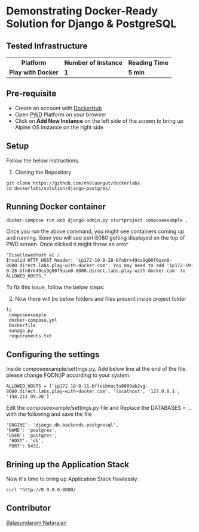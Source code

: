 
# Demonstrating Docker-Ready Solution for Django & PostgreSQL


## Tested Infrastructure

<table class="tg">
  <tr>
    <th class="tg-yw4l"><b>Platform</b></th>
    <th class="tg-yw4l"><b>Number of Instance</b></th>
    <th class="tg-yw4l"><b>Reading Time</b></th>
    
  </tr>
  <tr>
    <td class="tg-yw4l"><b> Play with Docker</b></td>
    <td class="tg-yw4l"><b>1</b></td>
    <td class="tg-yw4l"><b>5 min</b></td>
    </tr>
  </table>

## Pre-requisite

- Create an account with [DockerHub](https://hub.docker.com)
- Open [PWD](https://labs.play-with-docker.com/) Platform on your browser 
- Click on **Add New Instance** on the left side of the screen to bring up Alpine OS instance on the right side


## Setup

Follow the below instructions.

1. Cloning the Repository

```
git clone https://github.com/nholuongut/dockerlabs
cd dockerlabs/solution/django-postgres/

```

## Running Docker container

```
docker-compose run web django-admin.py startproject composeexample .
```

Once you run the above command, you might see containers coming up and running. Soon you will see port:8080 getting displayed on the top of PWD screen. Once clicked it might throw an error 

```
"DisallowedHost at /
Invalid HTTP_HOST header: 'ip172-19-0-28-bfn8rk49cs9g00f9usn0-8080.direct.labs.play-with-docker.com'. You may need to add 'ip172-19-0-28-bfn8rk49cs9g00f9usn0-8000.direct.labs.play-with-docker.com' to ALLOWED_HOSTS."
```
 
To fix this issue, follow the below steps:

2. Now there will be below folders and files present inside project folder

 
 ```
 ls
  composeexample
  docker-compose.yml
  Dockerfile
  manage.py
  requirements.txt
```

## Configuring the settings

Inside composeexample/settings.py, Add below line at the end of the file. please change FQDN,IP according to your system.

```
ALLOWED_HOSTS = ['ip172-18-0-11-bfleibmac3u0009ab2vg-8080.direct.labs.play-with-docker.com', 'localhost', '127.0.0.1', '198.211.99.20']
```

Edit the composeexample/settings.py file and Replace the DATABASES = ... with the following and save the file

 ```
 'ENGINE': 'django.db.backends.postgresql',
 'NAME': 'postgres',
 'USER': 'postgres',
  'HOST': 'db',
  PORT': 5432,
```

## Brining up the Application Stack

Now it's time to bring up Application Stack flawlessly. 

```
curl "http://0.0.0.0:8080/
```

## Contributor

[Balasundaram Natarajan](mailto:balasundarammaster@gmail.com)
